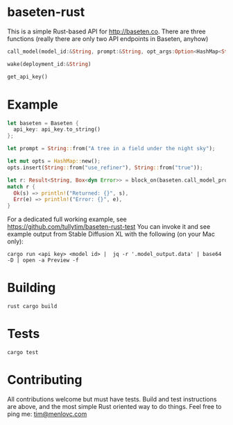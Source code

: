 # baseten-rust
This is a simple Rust-based API for http://baseten.co.  There are three functions (really there are only two API endpoints in Baseten, anyhow)

```rust
call_model(model_id:&String, prompt:&String, opt_args:Option<HashMap<String, String>>
```
```rust
wake(deployment_id:&String)
```

```rust
get_api_key()
```

# Example

```rust
let baseten = Baseten {
  api_key: api_key.to_string()
};

let prompt = String::from("A tree in a field under the night sky");

let mut opts = HashMap::new();
opts.insert(String::from("use_refiner"), String::from("true"));

let r: Result<String, Box<dyn Error>> = block_on(baseten.call_model_prompt(&model, &prompt, Some(opts)));
match r {
  Ok(s) => println!("Returned: {}", s),
  Err(e) => println!("Error: {}", e),
}
```

For a dedicated full working example, see https://github.com/tullytim/baseten-rust-test
You can invoke it and see example output from Stable Diffusion XL with the following (on your Mac only):
```
cargo run <api key> <model id> |  jq -r '.model_output.data' | base64 -D | open -a Preview -f
```

# Building
```rust cargo build ```

# Tests
``` cargo test ```

# Contributing
All contributions welcome but must have tests. Build and test instructions are above, and the most simple Rust oriented way to do things.  Feel free to ping me: tim@menlovc.com
